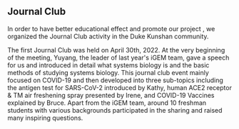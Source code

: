 ## Journal Club
In order to have better educational effect and promote our project , we
organized the Journal Club activity in the Duke Kunshan community.

The first Journal Club was held on April 30th, 2022. At the very beginning of
the meeting, Yuyang, the leader of last year's iGEM team, gave a speech for us
and introduced in detail what systems biology is and the basic methods of
studying systems biology. This journal club event mainly focused on COVID-19
and then developed into three sub-topics including the antigen test for
SARS-CoV-2 introduced by Kathy, human ACE2 receptor & TM air freshening spray
presented by Irene, and COVID-19 Vaccines explained by Bruce. Apart from the
iGEM team, around 10 freshman students with various backgrounds participated in
the sharing and raised many inspiring questions.
